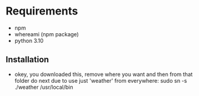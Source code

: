 # Requirements
+ npm
+ whereami (npm package)
+ python 3.10

## Installation 
+ okey, you downloaded this, remove where you want and then from that folder do next due to use just 'weather' from everywhere: sudo sn -s ./weather /usr/local/bin
